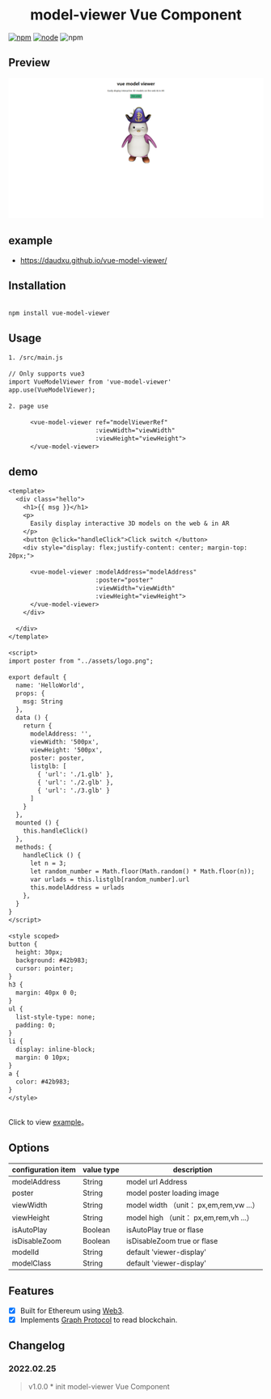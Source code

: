 <h1 align="center">
    model-viewer Vue  Component
</h1>

[![npm][npm]][npm-url]
[![node][node]][node-url]
![npm](https://img.shields.io/npm/dt/vue-model-viewer?label=NPM%20downloads)


## Preview

![preview](./images/preview.png)

## example

- https://daudxu.github.io/vue-model-viewer/


## Installation

```

npm install vue-model-viewer

```

## Usage

```
1. /src/main.js

// Only supports vue3
import VueModelViewer from 'vue-model-viewer'
app.use(VueModelViewer);

2. page use

      <vue-model-viewer ref="modelViewerRef"
                        :viewWidth="viewWidth"
                        :viewHeight="viewHeight">
      </vue-model-viewer>

```



## demo

```
<template>
  <div class="hello">
    <h1>{{ msg }}</h1>
    <p>
      Easily display interactive 3D models on the web & in AR
    </p>
    <button @click="handleClick">Click switch </button>
    <div style="display: flex;justify-content: center; margin-top: 20px;">

      <vue-model-viewer :modelAddress="modelAddress"
                        :poster="poster"
                        :viewWidth="viewWidth"
                        :viewHeight="viewHeight">
      </vue-model-viewer>
    </div>

  </div>
</template>

<script>
import poster from "../assets/logo.png";

export default {
  name: 'HelloWorld',
  props: {
    msg: String
  },
  data () {
    return {
      modelAddress: '',
      viewWidth: '500px',
      viewHeight: '500px',
      poster: poster,
      listglb: [
        { 'url': './1.glb' },
        { 'url': './2.glb' },
        { 'url': './3.glb' }
      ]
    }
  },
  mounted () {
    this.handleClick()
  },
  methods: {
    handleClick () {
      let n = 3;
      let random_number = Math.floor(Math.random() * Math.floor(n));
      var urlads = this.listglb[random_number].url
      this.modelAddress = urlads
    },
  }
}
</script>

<style scoped>
button {
  height: 30px;
  background: #42b983;
  cursor: pointer;
}
h3 {
  margin: 40px 0 0;
}
ul {
  list-style-type: none;
  padding: 0;
}
li {
  display: inline-block;
  margin: 0 10px;
}
a {
  color: #42b983;
}
</style>


```

Click to view [example](../../examples/vuemodelviewer.vue)。

## Options

| configuration item | value type | description                                                 |
| ------------------ | ---------- | ----------------------------------------------------------- |
| modelAddress          | String     | model url Address                                   |
| poster          | String     | model poster loading image                                    |
| viewWidth          | String     | model width （unit： px,em,rem,vw ...）                                    |
| viewHeight         | String     | model high （unit：  px,em,rem,vh ...）                                     |
| isAutoPlay         | Boolean    | isAutoPlay true or flase |
| isDisableZoom      | Boolean    | isDisableZoom true or flase |
| modelId            | String   |  default  'viewer-display'|
| modelClass            | String   |  default  'viewer-display'|



## Features

- [x] Built for Ethereum using [Web3](https://github.com/ethereum/web3.js/).
- [x] Implements [Graph Protocol](https://github.com/graphprotocol) to read blockchain.

## Changelog

### 2022.02.25

> v1.0.0 \* init model-viewer Vue Component
 
[npm]: https://img.shields.io/npm/v/postcss-load-config.svg
[npm-url]: https://npmjs.com/package/postcss-load-config
[node]: https://img.shields.io/node/v/postcss-load-plugins.svg
[node-url]: https://nodejs.org/
